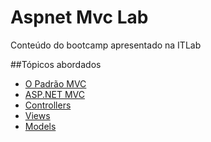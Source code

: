# Aspnet Mvc Lab

Conteúdo do bootcamp apresentado na ITLab

##Tópicos abordados

- [O Padrão MVC](MVCPattern.md)
- [ASP.NET MVC](AspnetMVC.md)
- [Controllers](Controllers.md)
- [Views](Views.md)
- [Models](Models.md)

